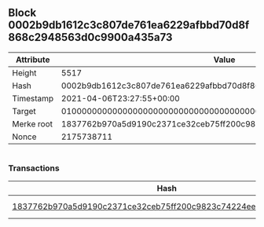 ## Block 0002b9db1612c3c807de761ea6229afbbd70d8f868c2948563d0c9900a435a73

Attribute | Value
--- | ---
Height | 5517
Hash | 0002b9db1612c3c807de761ea6229afbbd70d8f868c2948563d0c9900a435a73
Timestamp | 2021-04-06T23:27:55+00:00
Target | 0100000000000000000000000000000000000000000000000000000000000000
Merke root | 1837762b970a5d9190c2371ce32ceb75ff200c9823c74224ee5dad5ddf9eb6a6
Nonce | 2175738711

```

```

### Transactions

Hash | Amount
--- | ---
[1837762b970a5d9190c2371ce32ceb75ff200c9823c74224ee5dad5ddf9eb6a6](1837762b970a5d9190c2371ce32ceb75ff200c9823c74224ee5dad5ddf9eb6a6.md) | 10.00000000 SKEPTI 
